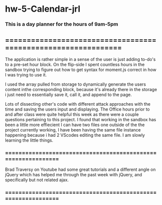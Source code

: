 # hw-5-Calendar-jrl

### This is a day planner for the hours of 9am-5pm

## ==============================================================

The application is rather simple in a sense of the user is just adding to-do's to a pre-set hour block. On the flip-side I spent countless hours in the sandbox trying to figure out how to get syntax for moment.js correct in how I was trying to use it.

I used the array pulled from storage to dynamically generate the users content inthe corresponding block, because it's already there in the storage i just need to essentially save it, call it, and append to the page.

Lots of dissecting other's code with different attack approaches with the time and saving the users input and displaying.
The Office hours prior to and after class were quite helpful this week as there were a couple questions pertaining to this project.
I found that working in the sandbox has been a little more effiecient I can have two files one outside of the the project currently working, I have been having the same file instance happening because i had 2 VScodes editing the same file. I am slowly learning the little things.

### =============================================================

Brad Traversy on Youtube had some great tutorials and a different angle on jQuery which has helped me through the past week with jQuery, and specifically but not related ajax.

### =============================================================
